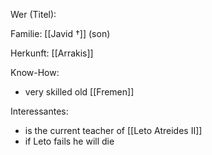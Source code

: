 Wer (Titel): 

Familie: [[Javid †]] (son)

Herkunft: [[Arrakis]]

Know-How:
- very skilled old [[Fremen]]

Interessantes:
- is the current teacher of [[Leto Atreides II]]
- if Leto fails he will die